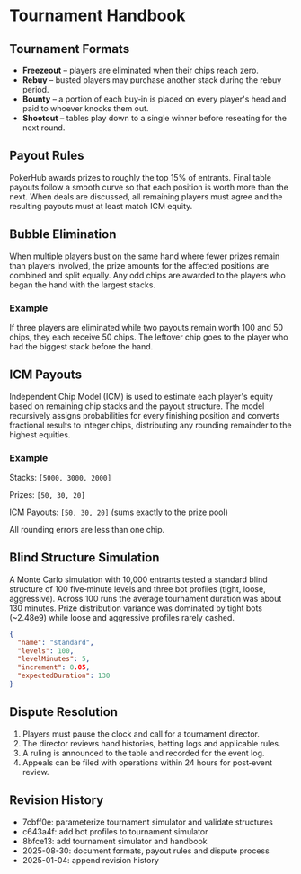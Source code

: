 # Tournament Handbook

## Tournament Formats

- **Freezeout** – players are eliminated when their chips reach zero.
- **Rebuy** – busted players may purchase another stack during the rebuy period.
- **Bounty** – a portion of each buy‑in is placed on every player's head and paid to whoever knocks them out.
- **Shootout** – tables play down to a single winner before reseating for the next round.

## Payout Rules

PokerHub awards prizes to roughly the top 15% of entrants. Final table payouts follow a smooth curve so that each position is worth more than the next. When deals are discussed, all remaining players must agree and the resulting payouts must at least match ICM equity.

## Bubble Elimination

When multiple players bust on the same hand where fewer prizes remain than
players involved, the prize amounts for the affected positions are combined
and split equally. Any odd chips are awarded to the players who began the hand
with the largest stacks.

### Example

If three players are eliminated while two payouts remain worth 100 and 50
chips, they each receive 50 chips. The leftover chip goes to the player who
had the biggest stack before the hand.

## ICM Payouts

Independent Chip Model (ICM) is used to estimate each player's equity based on
remaining chip stacks and the payout structure. The model recursively assigns
probabilities for every finishing position and converts fractional results to
integer chips, distributing any rounding remainder to the highest equities.

### Example

Stacks: `[5000, 3000, 2000]`

Prizes: `[50, 30, 20]`

ICM Payouts: `[50, 30, 20]` (sums exactly to the prize pool)

All rounding errors are less than one chip.

## Blind Structure Simulation

A Monte Carlo simulation with 10,000 entrants tested a standard blind structure of 100 five‑minute levels and three bot profiles (tight, loose, aggressive). Across 100 runs the average tournament duration was about 130 minutes. Prize distribution variance was dominated by tight bots (~2.48e9) while loose and aggressive profiles rarely cashed.

```json
{
  "name": "standard",
  "levels": 100,
  "levelMinutes": 5,
  "increment": 0.05,
  "expectedDuration": 130
}
```

## Dispute Resolution

1. Players must pause the clock and call for a tournament director.
2. The director reviews hand histories, betting logs and applicable rules.
3. A ruling is announced to the table and recorded for the event log.
4. Appeals can be filed with operations within 24 hours for post‑event review.

## Revision History
- 7cbff0e: parameterize tournament simulator and validate structures
- c643a4f: add bot profiles to tournament simulator
- 8bfce13: add tournament simulator and handbook
- 2025-08-30: document formats, payout rules and dispute process
- 2025-01-04: append revision history
